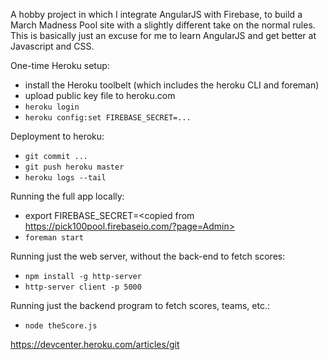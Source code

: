 A hobby project in which I integrate AngularJS with Firebase, to build a March Madness Pool site with a slightly different take on the normal rules.
This is basically just an excuse for me to learn AngularJS and get better at Javascript and CSS.

One-time Heroku setup:

* install the Heroku toolbelt (which includes the heroku CLI and foreman)
* upload public key file to heroku.com
* `heroku login`
* `heroku config:set FIREBASE_SECRET=...`

Deployment to heroku:

* `git commit ...`
* `git push heroku master`
* `heroku logs --tail`

Running the full app locally:

* export FIREBASE_SECRET=<copied from https://pick100pool.firebaseio.com/?page=Admin>
* `foreman start`

Running just the web server, without the back-end to fetch scores:

* `npm install -g http-server`
* `http-server client -p 5000`

Running just the backend program to fetch scores, teams, etc.:

* `node theScore.js`

https://devcenter.heroku.com/articles/git
